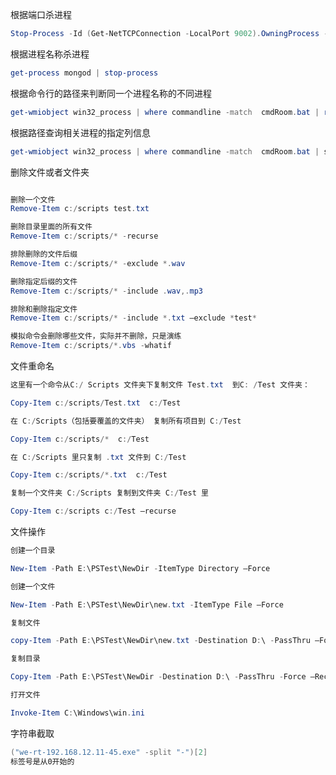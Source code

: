 根据端口杀进程
```powershell
Stop-Process -Id (Get-NetTCPConnection -LocalPort 9002).OwningProcess -Force
```
根据进程名称杀进程
```powershell
get-process mongod | stop-process
```
根据命令行的路径来判断同一个进程名称的不同进程
```powershell
get-wmiobject win32_process | where commandline -match  cmdRoom.bat | remove-wmiobject
```
根据路径查询相关进程的指定列信息
```powershell
get-wmiobject win32_process | where commandline -match  cmdRoom.bat | seleclt CommandLine, ProcessID
```
删除文件或者文件夹
```powershell

删除一个文件
Remove-Item c:/scripts test.txt

删除目录里面的所有文件
Remove-Item c:/scripts/* -recurse

排除删除的文件后缀
Remove-Item c:/scripts/* -exclude *.wav

删除指定后缀的文件
Remove-Item c:/scripts/* -include .wav,.mp3

排除和删除指定文件
Remove-Item c:/scripts/* -include *.txt –exclude *test*

模拟命令会删除哪些文件，实际并不删除，只是演练
Remove-Item c:/scripts/*.vbs -whatif

```
文件重命名
```powershell
这里有一个命令从C:/ Scripts 文件夹下复制文件 Test.txt  到C: /Test 文件夹：

Copy-Item c:/scripts/Test.txt  c:/Test

在 C:/Scripts（包括要覆盖的文件夹） 复制所有项目到 C:/Test

Copy-Item c:/scripts/*  c:/Test

在 C:/Scripts 里只复制 .txt 文件到 C:/Test 

Copy-Item c:/scripts/*.txt  c:/Test

复制一个文件夹 C:/Scripts 复制到文件夹 C:/Test 里

Copy-Item c:/scripts c:/Test –recurse


```

文件操作

```powershell
创建一个目录

New-Item -Path E:\PSTest\NewDir -ItemType Directory –Force

创建一个文件

New-Item -Path E:\PSTest\NewDir\new.txt -ItemType File –Force 

复制文件

copy-Item -Path E:\PSTest\NewDir\new.txt -Destination D:\ -PassThru –Force

复制目录

Copy-Item -Path E:\PSTest\NewDir -Destination D:\ -PassThru -Force –Recurse

打开文件

Invoke-Item C:\Windows\win.ini
```


字符串截取
```powershell
("we-rt-192.168.12.11-45.exe" -split "-")[2]
标签号是从0开始的
```



```powershell
```

```powershell
```
